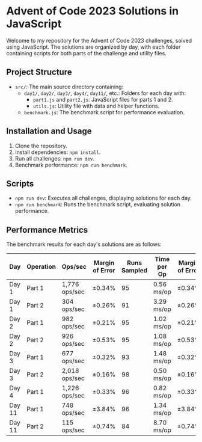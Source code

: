 # Advent of Code 2023 Solutions in JavaScript

Welcome to my repository for the Advent of Code 2023 challenges, solved using JavaScript. The solutions are organized by day, with each folder containing scripts for both parts of the challenge and utility files.

## Project Structure

- `src/`: The main source directory containing:
  - `day1/`, `day2/`, `day3/`, `day4/`, `day11/`, etc.: Folders for each day with:
    - `part1.js` and `part2.js`: JavaScript files for parts 1 and 2.
    - `utils.js`: Utility file with data and helper functions.
  - `benchmark.js`: The benchmark script for performance evaluation.

## Installation and Usage

1. Clone the repository.
2. Install dependencies: `npm install`.
3. Run all challenges: `npm run dev`.
4. Benchmark performance: `npm run benchmark`.

## Scripts

- `npm run dev`: Executes all challenges, displaying solutions for each day.
- `npm run benchmark`: Runs the benchmark script, evaluating solution performance.

## Performance Metrics

The benchmark results for each day's solutions are as follows:

| Day   | Operation | Ops/sec       | Margin of Error | Runs Sampled | Time per Op | Margin of Error |
|-------|-----------|---------------|-----------------|--------------|-------------|-----------------|
| Day 1 | Part 1    | 1,776 ops/sec | ±0.34%          | 95           | 0.56 ms/op  | ±0.34%          |
| Day 1 | Part 2    | 304 ops/sec   | ±0.26%          | 91           | 3.29 ms/op  | ±0.26%          |
| Day 2 | Part 1    | 982 ops/sec   | ±0.21%          | 95           | 1.02 ms/op  | ±0.21%          |
| Day 2 | Part 2    | 926 ops/sec   | ±0.53%          | 95           | 1.08 ms/op  | ±0.53%          |
| Day 3 | Part 1    | 677 ops/sec   | ±0.32%          | 93           | 1.48 ms/op  | ±0.32%          |
| Day 3 | Part 2    | 2,018 ops/sec | ±0.16%          | 98           | 0.50 ms/op  | ±0.16%          |
| Day 4 | Part 1    | 1,226 ops/sec | ±0.33%          | 96           | 0.82 ms/op  | ±0.33%          |
| Day 11| Part 1    | 748 ops/sec   | ±3.84%          | 96           | 1.34 ms/op  | ±3.84%          |
| Day 11| Part 2    | 115 ops/sec   | ±0.74%          | 84           | 8.70 ms/op  | ±0.74%          |
